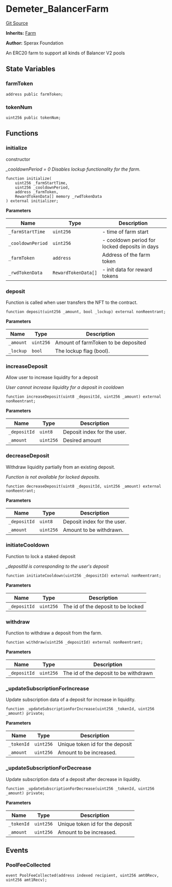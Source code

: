 # Demeter_BalancerFarm

[Git Source](https://github.com/Sperax/Demeter-Protocol/blob/fe40a3b3400612e06e8894e40f27c05bc3ec9a73/contracts/balancer/Demeter_BalancerFarm.sol)

**Inherits:**
[Farm](/contracts/Farm.sol/contract.Farm.md)

**Author:**
Sperax Foundation

An ERC20 farm to support all kinds of Balancer V2 pools

## State Variables

### farmToken

```solidity
address public farmToken;
```

### tokenNum

```solidity
uint256 public tokenNum;
```

## Functions

### initialize

constructor

*\_cooldownPeriod = 0 Disables lockup functionality for the farm.*

```solidity
function initialize(
    uint256 _farmStartTime,
    uint256 _cooldownPeriod,
    address _farmToken,
    RewardTokenData[] memory _rwdTokenData
) external initializer;
```

**Parameters**

|Name|Type|Description|
|----|----|-----------|
|`_farmStartTime`|`uint256`|- time of farm start|
|`_cooldownPeriod`|`uint256`|- cooldown period for locked deposits in days|
|`_farmToken`|`address`|Address of the farm token|
|`_rwdTokenData`|`RewardTokenData[]`|- init data for reward tokens|

### deposit

Function is called when user transfers the NFT to the contract.

```solidity
function deposit(uint256 _amount, bool _lockup) external nonReentrant;
```

**Parameters**

|Name|Type|Description|
|----|----|-----------|
|`_amount`|`uint256`|Amount of farmToken to be deposited|
|`_lockup`|`bool`|The lockup flag (bool).|

### increaseDeposit

Allow user to increase liquidity for a deposit

*User cannot increase liquidity for a deposit in cooldown*

```solidity
function increaseDeposit(uint8 _depositId, uint256 _amount) external nonReentrant;
```

**Parameters**

|Name|Type|Description|
|----|----|-----------|
|`_depositId`|`uint8`|Deposit index for the user.|
|`_amount`|`uint256`|Desired amount|

### decreaseDeposit

Withdraw liquidity partially from an existing deposit.

*Function is not available for locked deposits.*

```solidity
function decreaseDeposit(uint8 _depositId, uint256 _amount) external nonReentrant;
```

**Parameters**

|Name|Type|Description|
|----|----|-----------|
|`_depositId`|`uint8`|Deposit index for the user.|
|`_amount`|`uint256`|Amount to be withdrawn.|

### initiateCooldown

Function to lock a staked deposit

*\_depositId is corresponding to the user's deposit*

```solidity
function initiateCooldown(uint256 _depositId) external nonReentrant;
```

**Parameters**

|Name|Type|Description|
|----|----|-----------|
|`_depositId`|`uint256`|The id of the deposit to be locked|

### withdraw

Function to withdraw a deposit from the farm.

```solidity
function withdraw(uint256 _depositId) external nonReentrant;
```

**Parameters**

|Name|Type|Description|
|----|----|-----------|
|`_depositId`|`uint256`|The id of the deposit to be withdrawn|

### \_updateSubscriptionForIncrease

Update subscription data of a deposit for increase in liquidity.

```solidity
function _updateSubscriptionForIncrease(uint256 _tokenId, uint256 _amount) private;
```

**Parameters**

|Name|Type|Description|
|----|----|-----------|
|`_tokenId`|`uint256`|Unique token id for the deposit|
|`_amount`|`uint256`|Amount to be increased.|

### \_updateSubscriptionForDecrease

Update subscription data of a deposit after decrease in liquidity.

```solidity
function _updateSubscriptionForDecrease(uint256 _tokenId, uint256 _amount) private;
```

**Parameters**

|Name|Type|Description|
|----|----|-----------|
|`_tokenId`|`uint256`|Unique token id for the deposit|
|`_amount`|`uint256`|Amount to be increased.|

## Events

### PoolFeeCollected

```solidity
event PoolFeeCollected(address indexed recipient, uint256 amt0Recv, uint256 amt1Recv);
```
